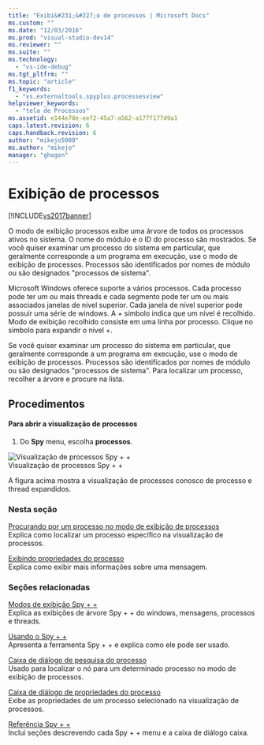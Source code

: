 ```yaml
---
title: "Exibi&#231;&#227;o de processos | Microsoft Docs"
ms.custom: ""
ms.date: "12/03/2016"
ms.prod: "visual-studio-dev14"
ms.reviewer: ""
ms.suite: ""
ms.technology: 
  - "vs-ide-debug"
ms.tgt_pltfrm: ""
ms.topic: "article"
f1_keywords: 
  - "vs.externaltools.spyplus.processesview"
helpviewer_keywords: 
  - "tela de Processos"
ms.assetid: e144e70e-eef2-45a7-a562-a177f177d9a1
caps.latest.revision: 6
caps.handback.revision: 6
author: "mikejo5000"
ms.author: "mikejo"
manager: "ghogen"
---
```

# Exibi&#231;&#227;o de processos
[!INCLUDE[vs2017banner](../code-quality/includes/vs2017banner.md)]

O modo de exibição processos exibe uma árvore de todos os processos ativos no sistema.  O nome do módulo e o ID do processo são mostrados.  Se você quiser examinar um processo do sistema em particular, que geralmente corresponde a um programa em execução, use o modo de exibição de processos.  Processos são identificados por nomes de módulo ou são designados "processos de sistema".  
  
 Microsoft Windows oferece suporte a vários processos.  Cada processo pode ter um ou mais threads e cada segmento pode ter um ou mais associados janelas de nível superior.  Cada janela de nível superior pode possuir uma série de windows.  A \+ símbolo indica que um nível é recolhido.  Modo de exibição recolhido consiste em uma linha por processo.  Clique no símbolo para expandir o nível \+.  
  
 Se você quiser examinar um processo do sistema em particular, que geralmente corresponde a um programa em execução, use o modo de exibição de processos.  Processos são identificados por nomes de módulo ou são designados "processos de sistema". Para localizar um processo, recolher a árvore e procure na lista.  
  
## Procedimentos  
  
#### Para abrir a visualização de processos  
  
1.  Do  **Spy** menu, escolha  **processos**.  
  
 ![Visualização de processos Spy &#43; &#43;](~/docs/debugger/media/spy--_processes.png "Spy\+\+\_Processes")  
Visualização de processos Spy \+ \+  
  
 A figura acima mostra a visualização de processos conosco de processo e thread expandidos.  
  
### Nesta seção  
 [Procurando por um processo no modo de exibição de processos](../debugger/how-to-search-for-a-process-in-processes-view.md)  
 Explica como localizar um processo específico na visualização de processos.  
  
 [Exibindo propriedades do processo](../debugger/how-to-display-process-properties.md)  
 Explica como exibir mais informações sobre uma mensagem.  
  
### Seções relacionadas  
 [Modos de exibição Spy \+ \+](../debugger/spy-increment-views.md)  
 Explica as exibições de árvore Spy \+ \+ do windows, mensagens, processos e threads.  
  
 [Usando o Spy \+ \+](../debugger/using-spy-increment.md)  
 Apresenta a ferramenta Spy \+ \+ e explica como ele pode ser usado.  
  
 [Caixa de diálogo de pesquisa do processo](../debugger/process-search-dialog-box.md)  
 Usado para localizar o nó para um determinado processo no modo de exibição de processos.  
  
 [Caixa de diálogo de propriedades do processo](../debugger/process-properties-dialog-box.md)  
 Exibe as propriedades de um processo selecionado na visualização de processos.  
  
 [Referência Spy \+ \+](../debugger/spy-increment-reference.md)  
 Inclui seções descrevendo cada Spy \+ \+ menu e a caixa de diálogo caixa.